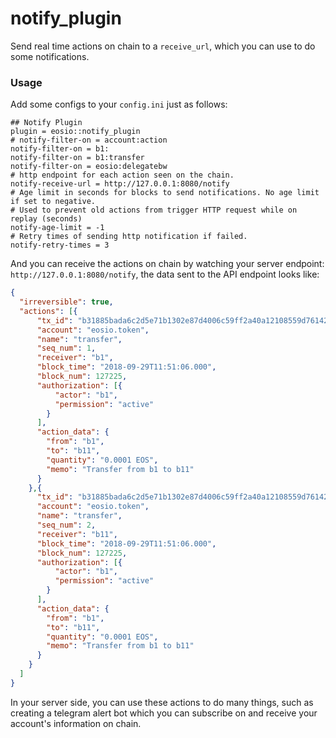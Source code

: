 # notify_plugin

Send real time actions on chain to a `receive_url`, which you can use to do some notifications.

### Usage

Add some configs to your `config.ini` just as follows:

```
## Notify Plugin
plugin = eosio::notify_plugin
# notify-filter-on = account:action
notify-filter-on = b1:
notify-filter-on = b1:transfer
notify-filter-on = eosio:delegatebw
# http endpoint for each action seen on the chain.
notify-receive-url = http://127.0.0.1:8080/notify
# Age limit in seconds for blocks to send notifications. No age limit if set to negative.
# Used to prevent old actions from trigger HTTP request while on replay (seconds)
notify-age-limit = -1
# Retry times of sending http notification if failed.
notify-retry-times = 3
```

And you can receive the actions on chain by watching your server endpoint: `http://127.0.0.1:8080/notify`, the data sent to the API endpoint looks like:

```json
{
  "irreversible": true,
  "actions": [{
      "tx_id": "b31885bada6c2d5e71b1302e87d4006c59ff2a40a12108559d76142548d8cf79",
      "account": "eosio.token",
      "name": "transfer",
      "seq_num": 1,
      "receiver": "b1",
      "block_time": "2018-09-29T11:51:06.000",
      "block_num": 127225,
      "authorization": [{
          "actor": "b1",
          "permission": "active"
        }
      ],
      "action_data": {
        "from": "b1",
        "to": "b11",
        "quantity": "0.0001 EOS",
        "memo": "Transfer from b1 to b11"
      }
    },{
      "tx_id": "b31885bada6c2d5e71b1302e87d4006c59ff2a40a12108559d76142548d8cf79",
      "account": "eosio.token",
      "name": "transfer",
      "seq_num": 2,
      "receiver": "b11",
      "block_time": "2018-09-29T11:51:06.000",
      "block_num": 127225,
      "authorization": [{
          "actor": "b1",
          "permission": "active"
        }
      ],
      "action_data": {
        "from": "b1",
        "to": "b11",
        "quantity": "0.0001 EOS",
        "memo": "Transfer from b1 to b11"
      }
    }
  ]
}
```

In your server side, you can use these actions to do many things, such as creating a telegram alert bot which you can subscribe on and receive your account's information on chain.